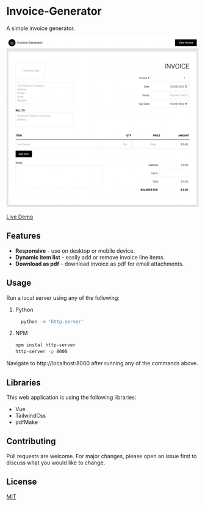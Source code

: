 # Invoice-Generator

A simple invoice generator.

![Screenshot](./screenshot.png 'Invoice Generator Screenshot')

[Live Demo](https://ranasun.github.io/invoice-generator/)

## Features

-   **Responsive** - use on desktop or mobile device.
-   **Dynamic item list** - easily add or remove invoice line items.
-   **Download as pdf** - download invoice as pdf for email attachments.

## Usage

Run a local server using any of the following:

1. Python
    ```bash
      python -m 'http.server'
    ```
2. NPM
    ```bash
    npm instal http-server
    http-server -p 8000
    ```

Navigate to http://localhost:8000 after running any of the commands above.

## Libraries

This web application is using the following libraries:

-   Vue
-   TailwindCss
-   pdfMake

## Contributing

Pull requests are welcome. For major changes, please open an issue first to discuss what you would like to change.

## License

[MIT](https://choosealicense.com/licenses/mit/)
